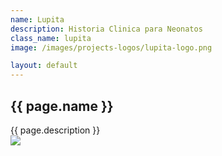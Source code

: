 ```yaml
---
name: Lupita
description: Historia Clinica para Neonatos
class_name: lupita
image: /images/projects-logos/lupita-logo.png

layout: default
---
```


<section class="projects-page">
  <div class="container text-center">
    <h1 class="text-shadow">
      {{ page.name }}
    </h1>
  </div>
</section>

<section class="projects-list">
  <div class="container">
    <div class="row">
      <div class="col-md-8">
        {{ page.description }}
      </div>
      <div class="col-md-4">
        <img src="{{ page.image }}" />
      </div>
    </div>
  </div>
</section>
